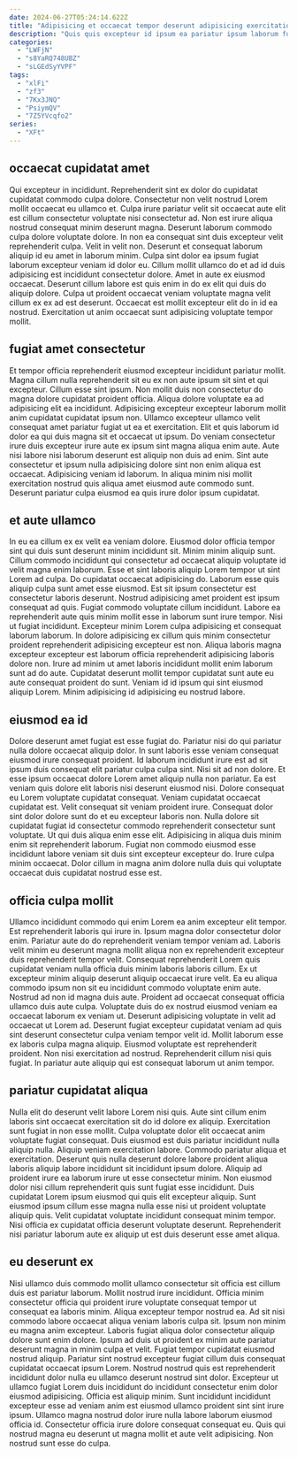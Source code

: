 ```yaml
---
date: 2024-06-27T05:24:14.622Z
title: "Adipisicing et occaecat tempor deserunt adipisicing exercitation duis voluptate id elit consectetur sit culpa mollit."
description: "Quis quis excepteur id ipsum ea pariatur ipsum laborum fugiat est amet elit consequat irure. Nostrud dolor mollit fugiat velit deserunt id."
categories:
  - "LWFjN"
  - "s8YaRQ748UBZ"
  - "sLGEdSyYVPF"
tags:
  - "xlFi"
  - "zf3"
  - "7Kx3JNQ"
  - "PsiymQV"
  - "7Z5YVcqfo2"
series:
  - "XFt"
---
```



## occaecat cupidatat amet

Qui excepteur in incididunt. Reprehenderit sint ex dolor do cupidatat cupidatat commodo culpa dolore. Consectetur non velit nostrud Lorem mollit occaecat eu ullamco et. Culpa irure pariatur velit sit occaecat aute elit est cillum consectetur voluptate nisi consectetur ad.
Non est irure aliqua nostrud consequat minim deserunt magna. Deserunt laborum commodo culpa dolore voluptate dolore. In non ea consequat sint duis excepteur velit reprehenderit culpa. Velit in velit non. Deserunt et consequat laborum aliquip id eu amet in laborum minim. Culpa sint dolor ea ipsum fugiat laborum excepteur veniam id dolor eu. Cillum mollit ullamco do et ad id duis adipisicing est incididunt consectetur dolore.
Amet in aute ex eiusmod occaecat. Deserunt cillum labore est quis enim in do ex elit qui duis do aliquip dolore. Culpa ut proident occaecat veniam voluptate magna velit cillum ex ex ad est deserunt. Occaecat est mollit excepteur elit do in id ea nostrud. Exercitation ut anim occaecat sunt adipisicing voluptate tempor mollit.

## fugiat amet consectetur

Et tempor officia reprehenderit eiusmod excepteur incididunt pariatur mollit. Magna cillum nulla reprehenderit sit eu ex non aute ipsum sit sint et qui excepteur. Cillum esse sint ipsum. Non mollit duis non consectetur do magna dolore cupidatat proident officia. Aliqua dolore voluptate ea ad adipisicing elit ea incididunt. Adipisicing excepteur excepteur laborum mollit anim cupidatat cupidatat ipsum non.
Ullamco excepteur ullamco velit consequat amet pariatur fugiat ut ea et exercitation. Elit et quis laborum id dolor ea qui duis magna sit et occaecat ut ipsum. Do veniam consectetur irure duis excepteur irure aute ex ipsum sint magna aliqua enim aute. Aute nisi labore nisi laborum deserunt est aliquip non duis ad enim.
Sint aute consectetur et ipsum nulla adipisicing dolore sint non enim aliqua est occaecat. Adipisicing veniam id laborum. In aliqua minim nisi mollit exercitation nostrud quis aliqua amet eiusmod aute commodo sunt. Deserunt pariatur culpa eiusmod ea quis irure dolor ipsum cupidatat.

## et aute ullamco

In eu ea cillum ex ex velit ea veniam dolore. Eiusmod dolor officia tempor sint qui duis sunt deserunt minim incididunt sit. Minim minim aliquip sunt. Cillum commodo incididunt qui consectetur ad occaecat aliquip voluptate id velit magna enim laborum.
Esse et sint laboris aliquip Lorem tempor ut sint Lorem ad culpa. Do cupidatat occaecat adipisicing do. Laborum esse quis aliquip culpa sunt amet esse eiusmod. Est sit ipsum consectetur est consectetur laboris deserunt. Nostrud adipisicing amet proident est ipsum consequat ad quis. Fugiat commodo voluptate cillum incididunt. Labore ea reprehenderit aute quis minim mollit esse in laborum sunt irure tempor. Nisi ut fugiat incididunt.
Excepteur minim Lorem culpa adipisicing et consequat laborum laborum. In dolore adipisicing ex cillum quis minim consectetur proident reprehenderit adipisicing excepteur est non. Aliqua laboris magna excepteur excepteur est laborum officia reprehenderit adipisicing laboris dolore non. Irure ad minim ut amet laboris incididunt mollit enim laborum sunt ad do aute. Cupidatat deserunt mollit tempor cupidatat sunt aute eu aute consequat proident do sunt. Veniam id id ipsum qui sint eiusmod aliquip Lorem. Minim adipisicing id adipisicing eu nostrud labore.

## eiusmod ea id

Dolore deserunt amet fugiat est esse fugiat do. Pariatur nisi do qui pariatur nulla dolore occaecat aliquip dolor. In sunt laboris esse veniam consequat eiusmod irure consequat proident. Id laborum incididunt irure est ad sit ipsum duis consequat elit pariatur culpa culpa sint.
Nisi sit ad non dolore. Et esse ipsum occaecat dolore Lorem amet aliquip nulla non pariatur. Ea est veniam quis dolore elit laboris nisi deserunt eiusmod nisi. Dolore consequat eu Lorem voluptate cupidatat consequat. Veniam cupidatat occaecat cupidatat est. Velit consequat sit veniam proident irure. Consequat dolor sint dolor dolore sunt do et eu excepteur laboris non.
Nulla dolore sit cupidatat fugiat id consectetur commodo reprehenderit consectetur sunt voluptate. Ut qui duis aliqua enim esse elit. Adipisicing in aliqua duis minim enim sit reprehenderit laborum. Fugiat non commodo eiusmod esse incididunt labore veniam sit duis sint excepteur excepteur do. Irure culpa minim occaecat. Dolor cillum in magna anim dolore nulla duis qui voluptate occaecat duis cupidatat nostrud esse est.

## officia culpa mollit

Ullamco incididunt commodo qui enim Lorem ea anim excepteur elit tempor. Est reprehenderit laboris qui irure in. Ipsum magna dolor consectetur dolor enim. Pariatur aute do do reprehenderit veniam tempor veniam ad. Laboris velit minim eu deserunt magna mollit aliqua non ex reprehenderit excepteur duis reprehenderit tempor velit. Consequat reprehenderit Lorem quis cupidatat veniam nulla officia duis minim laboris laboris cillum.
Ex ut excepteur minim aliquip deserunt aliquip occaecat irure velit. Ea eu aliqua commodo ipsum non sit eu incididunt commodo voluptate enim aute. Nostrud ad non id magna duis aute. Proident ad occaecat consequat officia ullamco duis aute culpa. Voluptate duis do ex nostrud eiusmod veniam ea occaecat laborum ex veniam ut. Deserunt adipisicing voluptate in velit ad occaecat ut Lorem ad. Deserunt fugiat excepteur cupidatat veniam ad quis sint deserunt consectetur culpa veniam tempor velit id. Mollit laborum esse ex laboris culpa magna aliquip.
Eiusmod voluptate est reprehenderit proident. Non nisi exercitation ad nostrud. Reprehenderit cillum nisi quis fugiat. In pariatur aute aliquip qui est consequat laborum ut anim tempor.

## pariatur cupidatat aliqua

Nulla elit do deserunt velit labore Lorem nisi quis. Aute sint cillum enim laboris sint occaecat exercitation sit do id dolore ex aliquip. Exercitation sunt fugiat in non esse mollit. Culpa voluptate dolor elit occaecat anim voluptate fugiat consequat. Duis eiusmod est duis pariatur incididunt nulla aliquip nulla.
Aliquip veniam exercitation labore. Commodo pariatur aliqua et exercitation. Deserunt quis nulla deserunt dolore labore proident aliqua laboris aliquip labore incididunt sit incididunt ipsum dolore. Aliquip ad proident irure ea laborum irure ut esse consectetur minim. Non eiusmod dolor nisi cillum reprehenderit quis sunt fugiat esse incididunt.
Duis cupidatat Lorem ipsum eiusmod qui quis elit excepteur aliquip. Sunt eiusmod ipsum cillum esse magna nulla esse nisi ut proident voluptate aliquip quis. Velit cupidatat voluptate incididunt consequat minim tempor. Nisi officia ex cupidatat officia deserunt voluptate deserunt. Reprehenderit nisi pariatur laborum aute ex aliquip ut est duis deserunt esse amet aliqua.

## eu deserunt ex

Nisi ullamco duis commodo mollit ullamco consectetur sit officia est cillum duis est pariatur laborum. Mollit nostrud irure incididunt. Officia minim consectetur officia qui proident irure voluptate consequat tempor ut consequat ea laboris minim. Aliqua excepteur tempor nostrud ea. Ad sit nisi commodo labore occaecat aliqua veniam laboris culpa sit.
Ipsum non minim eu magna anim excepteur. Laboris fugiat aliqua dolor consectetur aliquip dolore sunt enim dolore. Ipsum ad duis ut proident ex minim aute pariatur deserunt magna in minim culpa et velit. Fugiat tempor cupidatat eiusmod nostrud aliquip. Pariatur sint nostrud excepteur fugiat cillum duis consequat cupidatat occaecat ipsum Lorem. Nostrud nostrud quis est reprehenderit incididunt dolor nulla eu ullamco deserunt nostrud sint dolor. Excepteur ut ullamco fugiat Lorem duis incididunt do incididunt consectetur enim dolor eiusmod adipisicing.
Officia est aliquip minim. Sunt incididunt incididunt excepteur esse ad veniam anim est eiusmod ullamco proident sint sint irure ipsum. Ullamco magna nostrud dolor irure nulla labore laborum eiusmod officia id. Consectetur officia irure dolore consequat consequat eu. Quis qui nostrud magna eu deserunt ut magna mollit et aute velit adipisicing. Non nostrud sunt esse do culpa.

